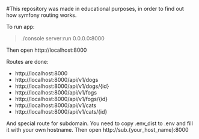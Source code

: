 #This repository was made in educational purposes, in order to find out how symfony routing works.

To run app:

> ./console server:run 0.0.0.0:8000

Then open http://localhost:8000

Routes are done:
* http://localhost:8000
* http://localhost:8000/api/v1/dogs
* http://localhost:8000/api/v1/dogs/{id}
* http://localhost:8000/api/v1/fogs
* http://localhost:8000/api/v1/fogs/{id}
* http://localhost:8000/api/v1/cats
* http://localhost:8000/api/v1/cats/{id}

And special route for subdomain. You need to copy .env_dist to .env and fill it with your own hostname. Then open http://sub.{your_host_name}:8000
